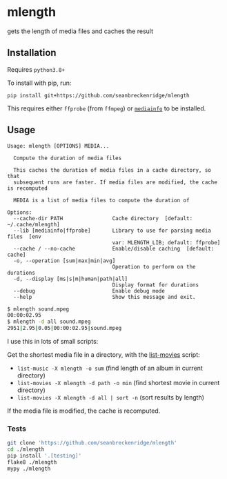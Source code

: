 # mlength

gets the length of media files and caches the result

## Installation

Requires `python3.8+`

To install with pip, run:

```
pip install git+https://github.com/seanbreckenridge/mlength
```

This requires either `ffprobe` (from `ffmpeg`) or [`mediainfo`](https://mediaarea.net/en/MediaInfo) to be installed.

## Usage

```
Usage: mlength [OPTIONS] MEDIA...

  Compute the duration of media files

  This caches the duration of media files in a cache directory, so that
  subsequent runs are faster. If media files are modified, the cache is recomputed

  MEDIA is a list of media files to compute the duration of

Options:
  --cache-dir PATH                Cache directory  [default: ~/.cache/mlength]
  --lib [mediainfo|ffprobe]       Library to use for parsing media files  [env
                                  var: MLENGTH_LIB; default: ffprobe]
  --cache / --no-cache            Enable/disable caching  [default: cache]
  -o, --operation [sum|max|min|avg]
                                  Operation to perform on the durations
  -d, --display [ms|s|m|human|path|all]
                                  Display format for durations
  --debug                         Enable debug mode
  --help                          Show this message and exit.
```

```bash
$ mlength sound.mpeg
00:00:02.95
$ mlength -d all sound.mpeg
2951|2.95|0.05|00:00:02.95|sound.mpeg
```

I use this in lots of small scripts:

Get the shortest media file in a directory, with the [list-movies](https://github.com/seanbreckenridge/seanb-utils/blob/main/shellscripts/list-movies) script:

- `list-music -X mlength -o sum` (find length of an album in current directory)
- `list-movies -X mlength -d path -o min` (find shortest movie in current directory)
- `list-movies -X mlength -d all | sort -n` (sort results by length)

If the media file is modified, the cache is recomputed.

### Tests

```bash
git clone 'https://github.com/seanbreckenridge/mlength'
cd ./mlength
pip install '.[testing]'
flake8 ./mlength
mypy ./mlength
```
